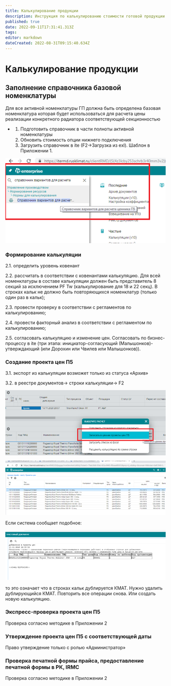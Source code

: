 ```yaml
---
title: Калькулирование продукции
description: Инструкция по калькулированию стоимости готовой продукции (АБР/СПР) и ДСЕ в системе Ite
published: true
date: 2022-09-11T17:31:41.313Z
tags: 
editor: markdown
dateCreated: 2022-08-31T09:15:40.634Z
---
```


# Калькулирование продукции

## Заполнение справочника базовой номенклатуры

Для все активной номенклатуры ГП должна быть определена базовая номенклатура которая будет использоваться для расчета цены реализации конкретного радиатора соответствующей секционностью

*
  1. Подготовить справочник в части полноты активной номенклатуры
  2. Обновить стоимость опции нижнего подключения
  3. Загрузить справочник в ite (F2→Загрузка из exl). Шаблон в Приложении 1.

![](<../../assets/0 (83).png>)

### Формирование калькуляции

2.1. определить уровень ковенант

2.2. рассчитать в соответствии с ковенантами калькуляцию. Для всей номенклатуры в составе калькуляции должен быть представитель 8 секций за исключением PF Tw (калькулирование для 18 и 22 секц). В строках кальк не должно быть повторяющихся номенклатур (только один раз в кальк);

2.3. провести проверку в соответствии с регламентов по калькулированию;

2.4. провести факторный анализ в соответствии с регламентом по калькулированию;

2.5. согласовать калькуляцию и изменение цен. Согласовать по бизнес-процессу в ite (три этапа: инициатор-согласующий (Малышонков)-утверждающий (или Дорохин или Чвилев или Малышонков)).

### Создание проекта цен П5

3.1. экспорт из калькуляции возможет только из статуса «Архив»

3.2. в реестре документов→ строки калькуляции→ F2

![](<../../assets/1 (147).png>)

![](<../../assets/2 (64).png>)

Если система сообщает подобное:

![](<../../assets/3 (18).png>)

то это означает что в строках кальк дублируется КМАТ. Нужно удалить дублирующийся КМАТ. Повторить все операции снова. Или создать новую калькуляцию.

### Экспресс-проверка проекта цен П5

Проверка согласно методике в Приложении 2

### Утверждение проекта цен П5 с соответствующей даты

Право утверждение только с ролью «Администратор»

### Проверка печатной формы прайса, предоставление печатной формы в РК, IRMC

Проверка согласно методике в Приложении 2
